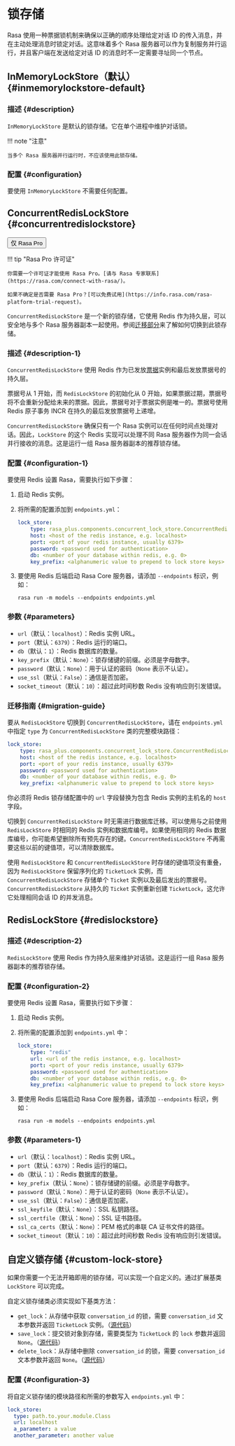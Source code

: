 # 锁存储

Rasa 使用一种票据锁机制来确保以正确的顺序处理给定对话 ID 的传入消息，并在主动处理消息时锁定对话。这意味着多个 Rasa 服务器可以作为复制服务并行运行，并且客户端在发送给定对话 ID 的消息时不一定需要寻址同一个节点。

## InMemoryLockStore（默认） {#inmemorylockstore-default}

### 描述 {#description}

`InMemoryLockStore` 是默认的锁存储。它在单个进程中维护对话锁。

!!! note "注意"

    当多个 Rasa 服务器并行运行时，不应该使用此锁存储。

### 配置 {#configuration}

要使用 `InMemoryLockStore` 不需要任何配置。

## ConcurrentRedisLockStore {#concurrentredislockstore}

<button data-md-color-primary="amber">仅 Rasa Pro</button>

!!! tip "Rasa Pro 许可证"

    你需要一个许可证才能使用 Rasa Pro。[请与 Rasa 专家联系](https://rasa.com/connect-with-rasa/)。

    如果不确定是否需要 Rasa Pro？[可以免费试用](https://info.rasa.com/rasa-platform-trial-request)。

`ConcurrentRedisLockStore` 是一个新的锁存储，它使用 Redis 作为持久层，可以安全地与多个 Rasa 服务器副本一起使用。参阅[迁移部分](/lock-stores#migration-guide)来了解如何切换到此锁存储。

### 描述 {#description-1}

`ConcurrentRedisLockStore` 使用 Redis 作为已发放[票据](https://rasa.com/docs/rasa/reference/rasa/core/lock/#ticket-objects)实例和最后发放票据号的持久层。

票据号从 1 开始，而 `RedisLockStore` 的初始化从 0 开始，如果票据过期，票据号将不会重新分配给未来的票据。因此，票据号对于票据实例是唯一的。票据号使用 Redis 原子事务 INCR 在持久的最后发放票据号上递增。

`ConcurrentRedisLockStore` 确保只有一个 Rasa 实例可以在任何时间点处理对话。因此，`LockStore` 的这个 Redis 实现可以处理不同 Rasa 服务器作为同一会话并行接收的消息。这是运行一组 Rasa 服务器副本的推荐锁存储。

### 配置 {#configuration-1}

要使用 Redis 设置 Rasa，需要执行如下步骤：

1. 启动 Redis 实例。
2. 将所需的配置添加到 `endpoints.yml`：

    ```yaml
    lock_store:
        type: rasa_plus.components.concurrent_lock_store.ConcurrentRedisLockStore
        host: <host of the redis instance, e.g. localhost>
        port: <port of your redis instance, usually 6379>
        password: <password used for authentication>
        db: <number of your database within redis, e.g. 0>
        key_prefix: <alphanumeric value to prepend to lock store keys>
    ```

3. 要使用 Redis 后端启动 Rasa Core 服务器，请添加 `--endpoints` 标识，例如：

    ```shell
    rasa run -m models --endpoints endpoints.yml
    ```

### 参数 {#parameters}

- `url`（默认：`localhost`）：Redis 实例 URL。
- `port`（默认：`6379`）：Redis 运行的端口。
- `db`（默认：`1`）：Redis 数据库的数量。
- `key_prefix`（默认：`None`）：锁存储键的前缀。必须是字母数字。
- `password`（默认：`None`）：用于认证的密码（`None` 表示不认证）。
- `use_ssl`（默认：`False`）：通信是否加密。
- `socket_timeout`（默认：`10`）：超过此时间秒数 Redis 没有响应则引发错误。

### 迁移指南 {#migration-guide}

要从 `RedisLockStore` 切换到 `ConcurrentRedisLockStore`，请在 `endpoints.yml` 中指定 `type` 为 `ConcurrentRedisLockStore` 类的完整模块路径：

```yaml
lock_store:
    type: rasa_plus.components.concurrent_lock_store.ConcurrentRedisLockStore
    host: <host of the redis instance, e.g. localhost>
    port: <port of your redis instance, usually 6379>
    password: <password used for authentication>
    db: <number of your database within redis, e.g. 0>
    key_prefix: <alphanumeric value to prepend to lock store keys>
```

你必须将 Redis 锁存储配置中的 `url` 字段替换为包含 Redis 实例的主机名的 `host` 字段。

切换到 `ConcurrentRedisLockStore` 时无需进行数据库迁移。可以使用与之前使用 `RedisLockStore` 时相同的 Redis 实例和数据库编号。如果使用相同的 Redis 数据库编号，你可能希望删除所有预先存在的键。`ConcurrentRedisLockStore` 不再需要这些以前的键值项，可以清除数据库。

使用 `RedisLockStore` 和 `ConcurrentRedisLockStore` 时存储的键值项没有重叠，因为 `RedisLockStore` 保留序列化的 `TicketLock` 实例，而 `ConcurrentRedisLockStore` 存储单个 `Ticket` 实例以及最后发出的票据号。`ConcurrentRedisLockStore` 从持久的 `Ticket` 实例重新创建 `TicketLock`，这允许它处理相同会话 ID 的并发消息。

## RedisLockStore {#redislockstore}

### 描述 {#description-2}

`RedisLockStore` 使用 Redis 作为持久层来维护对话锁。这是运行一组 Rasa 服务器副本的推荐锁存储。

### 配置 {#configuration-2}

要使用 Redis 设置 Rasa，需要执行如下步骤：

1. 启动 Redis 实例。
2. 将所需的配置添加到 `endpoints.yml` 中：

    ```yaml
    lock_store:
        type: "redis"
        url: <url of the redis instance, e.g. localhost>
        port: <port of your redis instance, usually 6379>
        password: <password used for authentication>
        db: <number of your database within redis, e.g. 0>
        key_prefix: <alphanumeric value to prepend to lock store keys>
    ```

3. 要使用 Redis 后端启动 Rasa Core 服务器，请添加 `--endpoints` 标识，例如：

    ```shell
    rasa run -m models --endpoints endpoints.yml
    ```

### 参数 {#parameters-1}

- `url`（默认：`localhost`）：Redis 实例 URL。
- `port`（默认：`6379`）：Redis 运行的端口。
- `db`（默认：`1`）：Redis 数据库的数量。
- `key_prefix`（默认：`None`）：锁存储键的前缀。必须是字母数字。
- `password`（默认：`None`）：用于认证的密码（`None` 表示不认证）。
- `use_ssl`（默认：`False`）：通信是否加密。
- `ssl_keyfile`（默认：`None`）：SSL 私钥路径。
- `ssl_certfile`（默认：`None`）：SSL 证书路径。
- `ssl_ca_certs`（默认：`None`）：PEM 格式的串联 CA 证书文件的路径。
- `socket_timeout`（默认：`10`）：超过此时间秒数 Redis 没有响应则引发错误。

## 自定义锁存储 {#custom-lock-store}

如果你需要一个无法开箱即用的锁存储，可以实现一个自定义的。通过扩展基类 `LockStore` 可以完成。

自定义锁存储类必须实现如下基类方法：

- `get_lock`：从存储中获取 `conversation_id` 的锁，需要 `conversation_id` 文本参数并返回 `TicketLock` 实例。（[源代码](https://github.com/RasaHQ/rasa/blob/main/rasa/core/lock_store.py#L59)）
- `save_lock`：提交锁对象到存储，需要类型为 `TicketLock` 的 `lock` 参数并返回 `None`。（[源代码](https://github.com/RasaHQ/rasa/blob/main/rasa/core/lock_store.py#L67)）
- `delete_lock`：从存储中删除 `conversation_id` 的锁，需要 `conversation_id` 文本参数并返回 `None`。（[源代码](https://github.com/RasaHQ/rasa/blob/main/rasa/core/lock_store.py#L63)）

### 配置 {#configuration-3}

将自定义锁存储的模块路径和所需的参数写入 `endpoints.yml` 中：

```yaml title="endpoints.yml"
lock_store:
  type: path.to.your.module.Class
  url: localhost
  a_parameter: a value
  another_parameter: another value
```
